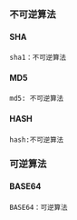 ### 不可逆算法
#### SHA
    sha1：不可逆算法
    
#### MD5
    md5: 不可逆算法
    
    
#### HASH
    hash:不可逆算法
    
### 可逆算法
#### BASE64
    BASE64：可逆算法
    

